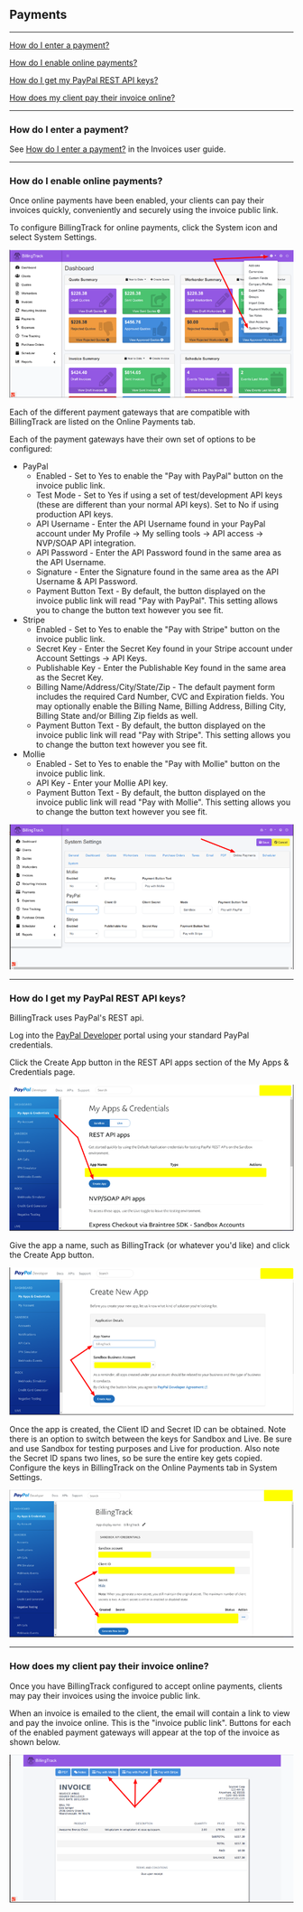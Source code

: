 Payments
---

---

[How do I enter a payment?](#how-do-i-enter-a-payment)

[How do I enable online payments?](#how-do-i-enable-online-payments)

[How do I get my PayPal REST API keys?](#how-do-i-get-my-paypal-rest-api-keys)

[How does my client pay their invoice online?](#how-does-my-client-pay-their-invoice-online)

---

### How do I enter a payment?

See [How do I enter a payment?](Invoices.md#how-do-i-enter-a-payment) in the Invoices
user guide.

---

### How do I enable online payments?

Once online payments have been enabled, your clients can pay their
invoices quickly, conveniently and securely using the invoice public
link.

To configure BillingTrack for online payments, click the System icon and
select System Settings.

[<img src="../img/system_settings_sm.png" class="img-responsive" />](../img/system_settings.png)

Each of the different payment gateways that are compatible with
BillingTrack are listed on the Online Payments tab.

Each of the payment gateways have their own set of options to be
configured:

-   PayPal
    -   Enabled - Set to Yes to enable the "Pay with PayPal" button on
        the invoice public link.
    -   Test Mode - Set to Yes if using a set of test/development API
        keys (these are different than your normal API keys). Set to No
        if using production API keys.
    -   API Username - Enter the API Username found in your PayPal
        account under My Profile -&gt; My selling tools -&gt; API access
        -&gt; NVP/SOAP API integration.
    -   API Password - Enter the API Password found in the same area as
        the API Username.
    -   Signature - Enter the Signature found in the same area as the
        API Username & API Password.
    -   Payment Button Text - By default, the button displayed on the
        invoice public link will read "Pay with PayPal". This setting
        allows you to change the button text however you see fit.
-   Stripe
    -   Enabled - Set to Yes to enable the "Pay with Stripe" button on
        the invoice public link.
    -   Secret Key - Enter the Secret Key found in your Stripe account
        under Account Settings -&gt; API Keys.
    -   Publishable Key - Enter the Publishable Key found in the same
        area as the Secret Key.
    -   Billing Name/Address/City/State/Zip - The default payment form
        includes the required Card Number, CVC and Expiration fields.
        You may optionally enable the Billing Name, Billing Address,
        Billing City, Billing State and/or Billing Zip fields as well.
    -   Payment Button Text - By default, the button displayed on the
        invoice public link will read "Pay with Stripe". This setting
        allows you to change the button text however you see fit.
-   Mollie
    -   Enabled - Set to Yes to enable the "Pay with Mollie" button on
        the invoice public link.
    -   API Key - Enter your Mollie API key.
    -   Payment Button Text - By default, the button displayed on the
        invoice public link will read "Pay with Mollie". This setting
        allows you to change the button text however you see fit.

[<img src="../img/system_settings_online_payments_sm.png" class="img-responsive" />](../img/system_settings_online_payments.png)

---

### How do I get my PayPal REST API keys?

BillingTrack uses PayPal's REST api.

Log into the [PayPal
Developer](https://developer.paypal.com/developer/applications/) portal
using your standard PayPal credentials.

Click the Create App button in the REST API apps section of the My Apps
& Credentials page.

[<img src="../img/online_payments_paypal_rest1_sm.png" class="img-responsive" />](../img/online_payments_paypal_rest1.png)

Give the app a name, such as BillingTrack (or whatever you'd like) and
click the Create App button.

[<img src="../img/online_payments_paypal_rest2_sm.png" class="img-responsive" />](../img/online_payments_paypal_rest2.png)

Once the app is created, the Client ID and Secret ID can be obtained.
Note there is an option to switch between the keys for Sandbox and Live.
Be sure and use Sandbox for testing purposes and Live for production.
Also note the Secret ID spans two lines, so be sure the entire key gets
copied. Configure the keys in BillingTrack on the Online Payments tab in
System Settings.

[<img src="../img/online_payments_paypal_rest3_sm.png" class="img-responsive" />](../img/online_payments_paypal_rest3.png)

---

### How does my client pay their invoice online?

Once you have BillingTrack configured to accept online payments, clients
may pay their invoices using the invoice public link.

When an invoice is emailed to the client, the email will contain a link
to view and pay the invoice online. This is the "invoice public link".
Buttons for each of the enabled payment gateways will appear at the top
of the invoice as shown below.

[<img src="../img/payment_online_sm.png" class="img-responsive" />](../img/payment_online.png)
